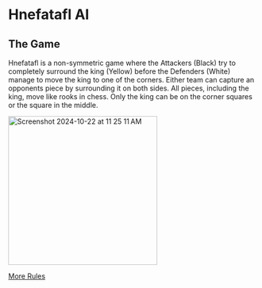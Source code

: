 # Hnefatafl AI

## The Game

Hnefatafl is a non-symmetric game where the Attackers (Black) try to completely surround the king (Yellow) before the Defenders (White) manage to move the king to one of the corners. Either team can capture an opponents piece by surrounding it on both sides. All pieces, including the king, move like rooks in chess. Only the king can be on the corner squares or the square in the middle.

<img width="300" alt="Screenshot 2024-10-22 at 11 25 11 AM" src="https://github.com/user-attachments/assets/f97977bb-b64a-4932-be78-2fd4d616055c">

[More Rules](https://www.mastersofgames.com/rules/hnefatafl-viking-chess-rules.htm?srsltid=AfmBOopAaKbxPVKCWk0I2xJ8YuU_bzgFB6CYwSY_y9bsbk1gLby-hOZR)

